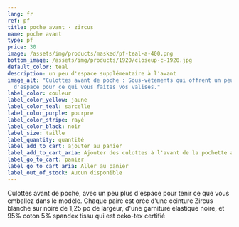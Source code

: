 ```yaml
---
lang: fr
ref: pf
title: poche avant · zircus
name: poche avant
type: pf
price: 30
image: /assets/img/products/masked/pf-teal-a-400.png
bottom_image: /assets/img/products/1920/closeup-c-1920.jpg
default_color: teal
description: un peu d'espace supplémentaire à l'avant
image_alt: "Culottes avant de poche : Sous-vêtements qui offrent un peu plus
  d'espace pour ce qui vous faites vos valises."
label_color: couleur
label_color_yellow: jaune
label_color_teal: sarcelle
label_color_purple: pourpre
label_color_stripe: rayé
label_color_black: noir
label_size: taille
label_quantity: quantité
label_add_to_cart: ajouter au panier
label_add_to_cart_aria: Ajouter des culottes à l'avant de la pochette au panier
label_go_to_cart: panier
label_go_to_cart_aria: Aller au panier
label_out_of_stock: Aucun disponible
---
```


Culottes avant de poche, avec un peu plus d'espace pour tenir ce que vous
emballez dans le modèle. Chaque paire est orée d'une ceinture Zircus blanche sur
noire de 1,25 po de largeur, d'une garniture élastique noire, et 95% coton 5%
spandex tissu qui est oeko-tex certifié
